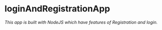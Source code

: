 # loginAndRegistrationApp

###### This app is built with NodeJS which have features of Registration and login. 